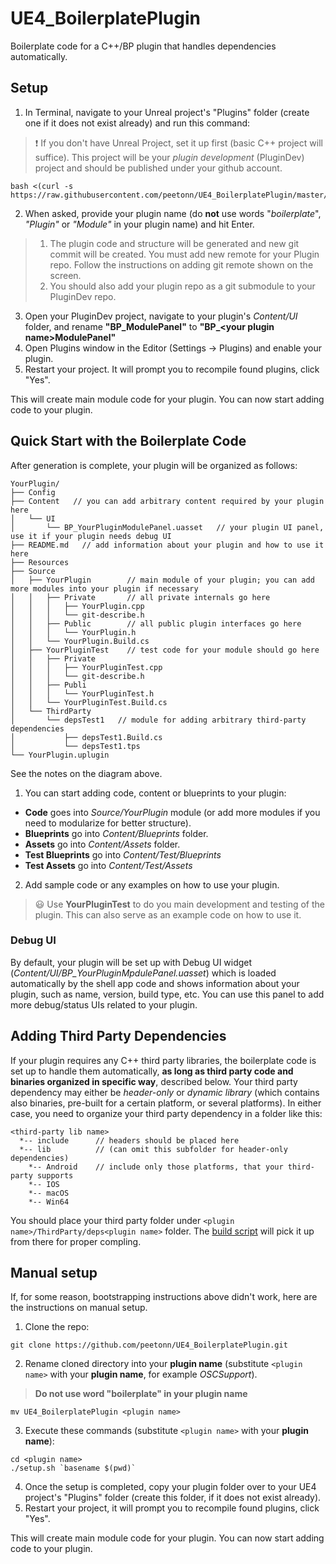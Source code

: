 # UE4_BoilerplatePlugin
Boilerplate code for a C++/BP plugin that handles dependencies automatically.

## Setup

1. In Terminal, navigate to your Unreal project's "Plugins" folder (create one if it does not exist already) and run this command:
> ❗️ If you don't have Unreal Project, set it up first (basic C++ project will suffice). This project will be your *plugin development* (PluginDev) project and should be published under your github account.
```
bash <(curl -s https://raw.githubusercontent.com/peetonn/UE4_BoilerplatePlugin/master/bootstrap.sh)
```

2. When asked, provide your plugin name (do **not** use words "*boilerplate*", *"Plugin"* or *"Module"* in your plugin name) and hit Enter.
> 1. The plugin code and structure will be generated and new git commit will be created. You must add new remote for your Plugin repo. Follow the instructions on adding git remote shown on the screen.
> 2. You should also add your plugin repo as a git submodule to your PluginDev repo.

3. Open your PluginDev project, navigate to your plugin's *Content/UI* folder, and rename **"BP_ModulePanel"** to **"BP_\<your plugin name>ModulePanel"**
4. Open Plugins window in the Editor (Settings -> Plugins) and enable your plugin.
5. Restart your project. It will prompt you to recompile found plugins, click "Yes".

This will create main module code for your plugin. You can now start adding code to your plugin.

## Quick Start with the Boilerplate Code

After generation is complete, your plugin will be organized as follows:
```
YourPlugin/
├── Config
├── Content   // you can add arbitrary content required by your plugin here
│   └── UI
│       └── BP_YourPluginModulePanel.uasset   // your plugin UI panel, use it if your plugin needs debug UI
├── README.md   // add information about your plugin and how to use it here
├── Resources
├── Source
│   ├── YourPlugin        // main module of your plugin; you can add more modules into your plugin if necessary
│   │   ├── Private       // all private internals go here 
│   │   │   ├── YourPlugin.cpp
│   │   │   └── git-describe.h
│   │   ├── Public        // all public plugin interfaces go here
│   │   │   └── YourPlugin.h 
│   │   └── YourPlugin.Build.cs
│   ├── YourPluginTest    // test code for your module should go here
│   │   ├── Private
│   │   │   ├── YourPluginTest.cpp
│   │   │   └── git-describe.h
│   │   ├── Publi
│   │   │   └── YourPluginTest.h 
│   │   └── YourPluginTest.Build.cs
│   └── ThirdParty
│       └── depsTest1   // module for adding arbitrary third-party dependencies
│           ├── depsTest1.Build.cs
│           └── depsTest1.tps
└── YourPlugin.uplugin
```

See the notes on the diagram above.

1. You can start adding code, content or blueprints to your plugin:
* **Code** goes into *Source/YourPlugin* module (or add more modules if you need to modularize for better structure).
* **Blueprints** go into *Content/Blueprints* folder.
* **Assets** go into *Content/Assets* folder.
* **Test Blueprints** go into *Content/Test/Blueprints*
* **Test Assets** go into *Content/Test/Assets*
2. Add sample code or any examples on how to use your plugin.
> 😃 Use **YourPluginTest** to do you main development and testing of the plugin. This can also serve as an example code on how to use it.

### Debug UI

By default, your plugin will be set up with Debug UI widget (*Content/UI/BP_YourPluginMpdulePanel.uasset*) which is loaded automatically by the shell app code and shows information about your plugin, such as name, version, build type, etc.
You can use this panel to add more debug/status UIs related to your plugin.

## Adding Third Party Dependencies

If your plugin requires any C++ third party libraries, the boilerplate code is set up to handle them automatically, **as long as third party code and binaries organized in specific way**, described below.
Your third party dependency may either be *header-only* or *dynamic library* (which contains also binaries, pre-built for a certain platform, or several platforms).
In either case, you need to organize your third party dependency in a folder like this:

```
<third-party lib name>
  *-- include      // headers should be placed here
  *-- lib          // (can omit this subfolder for header-only dependencies)
    *-- Android    // include only those platforms, that your third-party supports
    *-- IOS
    *-- macOS
    *-- Win64
```

You should place your third party folder under `<plugin name>/ThirdParty/deps<plugin name>` folder. The [build script](https://github.com/peetonn/UE4_BoilerplatePlugin/blob/master/Source/ThirdParty/depsBoilerplate/depsBoilerplate.Build.cs) will pick it up from there for proper compling.

## Manual setup
If, for some reason, bootstrapping instructions above didn't work, here are the instructions on manual setup.

1. Clone the repo:
```
git clone https://github.com/peetonn/UE4_BoilerplatePlugin.git
```

2. Rename cloned directory into your **plugin name** (substitute `<plugin name>` with your **plugin name**, for example *OSCSupport*).

> **Do not use word "boilerplate" in your plugin name** 

```
mv UE4_BoilerplatePlugin <plugin name>
```

3. Execute these commands (substitute `<plugin name>` with your **plugin name**):

```
cd <plugin name>
./setup.sh `basename $(pwd)`
```

4. Once the setup is completed, copy your plugin folder over to your UE4 project's "Plugins" folder (create this folder, if it does not exist already).
5. Restart your project, it will prompt you to recompile found plugins, click "Yes".

This will create main module code for your plugin. You can now start adding code to your plugin.
